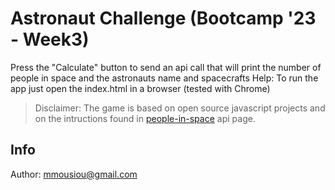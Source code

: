 # Astronaut Challenge (Bootcamp '23 - Week3)

Press the "Calculate" button to send an api call that will print the number of people in space and the astronauts name and spacecrafts
Help: To run the app just open the index.html in a browser (tested with Chrome)

>Disclaimer: The game is based on open source javascript projects and on the intructions found in [people-in-space](http://open-notify.org/Open-Notify-API/People-In-Space/) api page.

## Info
Author: mmousiou@gmail.com
